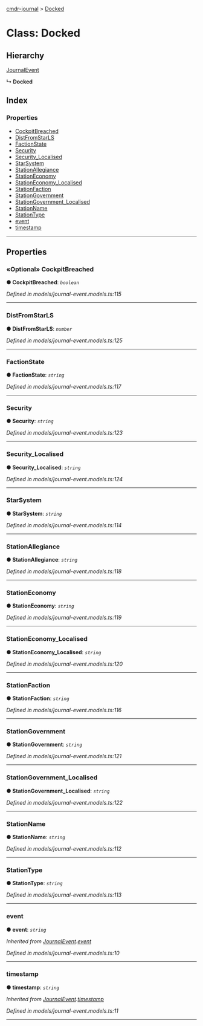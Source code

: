 [cmdr-journal](../README.md) > [Docked](../classes/docked.md)



# Class: Docked

## Hierarchy


 [JournalEvent](journalevent.md)

**↳ Docked**







## Index

### Properties

* [CockpitBreached](docked.md#cockpitbreached)
* [DistFromStarLS](docked.md#distfromstarls)
* [FactionState](docked.md#factionstate)
* [Security](docked.md#security)
* [Security_Localised](docked.md#security_localised)
* [StarSystem](docked.md#starsystem)
* [StationAllegiance](docked.md#stationallegiance)
* [StationEconomy](docked.md#stationeconomy)
* [StationEconomy_Localised](docked.md#stationeconomy_localised)
* [StationFaction](docked.md#stationfaction)
* [StationGovernment](docked.md#stationgovernment)
* [StationGovernment_Localised](docked.md#stationgovernment_localised)
* [StationName](docked.md#stationname)
* [StationType](docked.md#stationtype)
* [event](docked.md#event)
* [timestamp](docked.md#timestamp)



---
## Properties
<a id="cockpitbreached"></a>

### «Optional» CockpitBreached

**●  CockpitBreached**:  *`boolean`* 

*Defined in models/journal-event.models.ts:115*





___

<a id="distfromstarls"></a>

###  DistFromStarLS

**●  DistFromStarLS**:  *`number`* 

*Defined in models/journal-event.models.ts:125*





___

<a id="factionstate"></a>

###  FactionState

**●  FactionState**:  *`string`* 

*Defined in models/journal-event.models.ts:117*





___

<a id="security"></a>

###  Security

**●  Security**:  *`string`* 

*Defined in models/journal-event.models.ts:123*





___

<a id="security_localised"></a>

###  Security_Localised

**●  Security_Localised**:  *`string`* 

*Defined in models/journal-event.models.ts:124*





___

<a id="starsystem"></a>

###  StarSystem

**●  StarSystem**:  *`string`* 

*Defined in models/journal-event.models.ts:114*





___

<a id="stationallegiance"></a>

###  StationAllegiance

**●  StationAllegiance**:  *`string`* 

*Defined in models/journal-event.models.ts:118*





___

<a id="stationeconomy"></a>

###  StationEconomy

**●  StationEconomy**:  *`string`* 

*Defined in models/journal-event.models.ts:119*





___

<a id="stationeconomy_localised"></a>

###  StationEconomy_Localised

**●  StationEconomy_Localised**:  *`string`* 

*Defined in models/journal-event.models.ts:120*





___

<a id="stationfaction"></a>

###  StationFaction

**●  StationFaction**:  *`string`* 

*Defined in models/journal-event.models.ts:116*





___

<a id="stationgovernment"></a>

###  StationGovernment

**●  StationGovernment**:  *`string`* 

*Defined in models/journal-event.models.ts:121*





___

<a id="stationgovernment_localised"></a>

###  StationGovernment_Localised

**●  StationGovernment_Localised**:  *`string`* 

*Defined in models/journal-event.models.ts:122*





___

<a id="stationname"></a>

###  StationName

**●  StationName**:  *`string`* 

*Defined in models/journal-event.models.ts:112*





___

<a id="stationtype"></a>

###  StationType

**●  StationType**:  *`string`* 

*Defined in models/journal-event.models.ts:113*





___

<a id="event"></a>

###  event

**●  event**:  *`string`* 

*Inherited from [JournalEvent](journalevent.md).[event](journalevent.md#event)*

*Defined in models/journal-event.models.ts:10*





___

<a id="timestamp"></a>

###  timestamp

**●  timestamp**:  *`string`* 

*Inherited from [JournalEvent](journalevent.md).[timestamp](journalevent.md#timestamp)*

*Defined in models/journal-event.models.ts:11*





___


